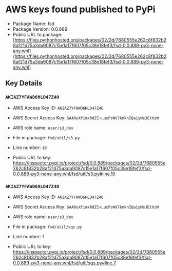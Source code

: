 # AWS keys found published to PyPi

* Package Name: fsd
* Package Version: 0.0.889
* Public URL to package: [https://files.pythonhosted.org/packages/02/2d/7680555e262c8f832b28af21d75a3da9087c15e1a17f607f05c38e18fef3/fsd-0.0.889-py3-none-any.whl](https://files.pythonhosted.org/packages/02/2d/7680555e262c8f832b28af21d75a3da9087c15e1a17f607f05c38e18fef3/fsd-0.0.889-py3-none-any.whl)

## Key Details

### `AKIAZ7YFAWD6HLD47Z4O`

* AWS Access Key ID: `AKIAZ7YFAWD6HLD47Z4O`
* AWS Secret Access Key: `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` 
* AWS role name: `user/s3_dev`
* File in package: `fsd/util/s3.py`
* Line number: `10`

* Public URL to key: https://inspector.pypi.io/project/fsd/0.0.889/packages/02/2d/7680555e262c8f832b28af21d75a3da9087c15e1a17f607f05c38e18fef3/fsd-0.0.889-py3-none-any.whl/fsd/util/s3.py#line.10



### `AKIAZ7YFAWD6HLD47Z4O`

* AWS Access Key ID: `AKIAZ7YFAWD6HLD47Z4O`
* AWS Secret Access Key: `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` 
* AWS role name: `user/s3_dev`
* File in package: `fsd/util/sqs.py`
* Line number: `7`

* Public URL to key: https://inspector.pypi.io/project/fsd/0.0.889/packages/02/2d/7680555e262c8f832b28af21d75a3da9087c15e1a17f607f05c38e18fef3/fsd-0.0.889-py3-none-any.whl/fsd/util/sqs.py#line.7


